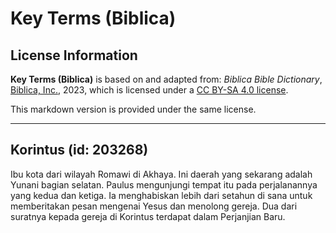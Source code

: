 # Key Terms (Biblica)

## License Information

**Key Terms (Biblica)** is based on and adapted from: _Biblica Bible Dictionary_, [Biblica, Inc.](https://www.biblica.com/), 2023, which is licensed under a [CC BY-SA 4.0 license](https://creativecommons.org/licenses/by-sa/4.0/legalcode.en).

This markdown version is provided under the same license.



--------------------------------

## Korintus (id: 203268)

Ibu kota dari wilayah Romawi di Akhaya. Ini daerah yang sekarang adalah Yunani bagian selatan. Paulus mengunjungi tempat itu pada perjalanannya yang kedua dan ketiga. Ia menghabiskan lebih dari setahun di sana untuk memberitakan pesan mengenai Yesus dan menolong gereja. Dua dari suratnya kepada gereja di Korintus terdapat dalam Perjanjian Baru. 


